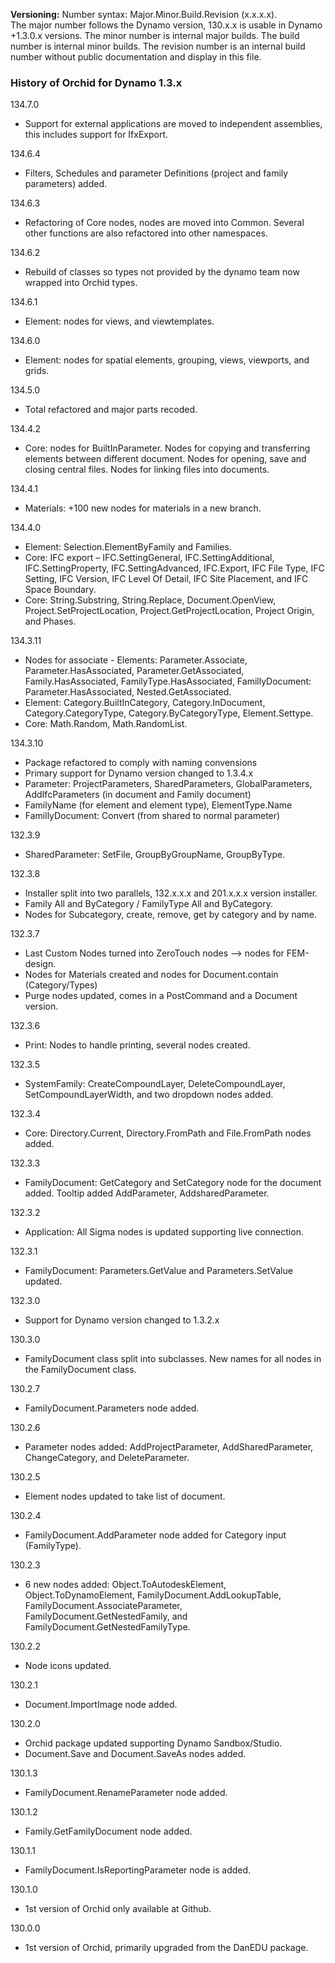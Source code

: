 ﻿**Versioning:** Number syntax: Major.Minor.Build.Revision (x.x.x.x).  
The major number follows the Dynamo version, 130.x.x is usable in Dynamo +1.3.0.x versions. The minor number is internal major builds. The build number is internal minor builds. The revision number is an internal build number without public documentation and display in this file.  


### History of Orchid for Dynamo 1.3.x ###  
  
134.7.0  
- Support for external applications are moved to independent assemblies, this includes support for IfxExport.
  
134.6.4  
- Filters, Schedules and parameter Definitions (project and family parameters) added.  
  
134.6.3  
- Refactoring of Core nodes, nodes are moved into Common. Several other functions are also refactored into other namespaces.  
  
134.6.2  
- Rebuild of classes so types not provided by the dynamo team now wrapped into Orchid types.  
  
134.6.1	 
- Element: nodes for views, and viewtemplates.  
  
134.6.0  
- Element: nodes for spatial elements, grouping, views, viewports, and grids.  
  
134.5.0  
- Total refactored and major parts recoded.  
  
134.4.2  
- Core: nodes for BuiltInParameter. Nodes for copying and transferring elements between different document. Nodes for opening, save and closing central files. Nodes for linking files into documents.
  
134.4.1  
- Materials: +100 new nodes for materials in a new branch.  
  
134.4.0  
- Element: Selection.ElementByFamily and Families.  
- Core: IFC export – IFC.SettingGeneral, IFC.SettingAdditional, IFC.SettingProperty, IFC.SettingAdvanced, IFC.Export, IFC File Type, IFC Setting, IFC Version, IFC Level Of Detail, IFC Site Placement, and IFC Space Boundary.  
- Core: String.Substring, String.Replace, Document.OpenView, Project.SetProjectLocation, Project.GetProjectLocation, Project Origin, and Phases.  
  
134.3.11  
- Nodes for associate - Elements: Parameter.Associate, Parameter.HasAssociated, Parameter.GetAssociated, Family.HasAssociated, FamilyType.HasAssociated, FamillyDocument: Parameter.HasAssociated, Nested.GetAssociated.  
- Element: Category.BuiltInCategory, Category.InDocument, Category.CategoryType, Category.ByCategoryType, Element.Settype.  
- Core: Math.Random, Math.RandomList.  
  
134.3.10  
- Package refactored to comply with naming convensions  
- Primary support for Dynamo version changed to 1.3.4.x  
- Parameter: ProjectParameters, SharedParameters, GlobalParameters, AddIfcParameters (in document and Family document)  
- FamilyName (for element and element type), ElementType.Name  
- FamillyDocument: Convert (from shared to normal parameter)  
  
132.3.9  
- SharedParameter: SetFile, GroupByGroupName, GroupByType.  
  
132.3.8  
- Installer split into two parallels, 132.x.x.x and 201.x.x.x version installer.  
- Family All and ByCategory / FamilyType All and ByCategory.  
- Nodes for Subcategory, create, remove, get by category and by name.  
  
132.3.7  
- Last Custom Nodes turned into ZeroTouch nodes --> nodes for FEM-design.  
- Nodes for Materials created and nodes for Document.contain (Category/Types)  
- Purge nodes updated, comes in a PostCommand and a Document version.  
  
132.3.6  
- Print: Nodes to handle printing, several nodes created.  
  
132.3.5  
- SystemFamily: CreateCompoundLayer, DeleteCompoundLayer, SetCompoundLayerWidth, and two dropdown nodes added.  
  
132.3.4  
- Core: Directory.Current, Directory.FromPath and File.FromPath nodes added.  
  
132.3.3  
- FamilyDocument: GetCategory and SetCategory node for the document added. Tooltip added AddParameter, AddsharedParameter.  
  
132.3.2  
- Application: All Sigma nodes is updated supporting live connection.  
  
132.3.1  
- FamilyDocument: Parameters.GetValue and Parameters.SetValue updated.  
  
132.3.0  
- Support for Dynamo version changed to 1.3.2.x  
  
130.3.0  
- FamilyDocument class split into subclasses. New names for all nodes in the FamilyDocument class.  
  
130.2.7  
- FamilyDocument.Parameters node added.   
  
130.2.6  
- Parameter nodes added: AddProjectParameter, AddSharedParameter, ChangeCategory, and DeleteParameter.  
  
130.2.5  
- Element nodes updated to take list of document.  
  
130.2.4  
- FamilyDocument.AddParameter node added for Category input (FamilyType).  
  
130.2.3  
- 6 new nodes added: Object.ToAutodeskElement, Object.ToDynamoElement, FamilyDocument.AddLookupTable, FamilyDocument.AssociateParameter, FamilyDocument.GetNestedFamily, and FamilyDocument.GetNestedFamilyType.  
  
130.2.2  
- Node icons updated.  
  
130.2.1  
- Document.ImportImage node added.  
  
130.2.0  
- Orchid package updated supporting Dynamo Sandbox/Studio.  
- Document.Save and Document.SaveAs nodes added.  
  
130.1.3  
- FamilyDocument.RenameParameter node added.  
  
130.1.2  
- Family.GetFamilyDocument node added.  
  
130.1.1  
- FamilyDocument.IsReportingParameter node is added.  
  
130.1.0  
- 1st version of Orchid only available at Github.  
  
130.0.0  
- 1st version of Orchid, primarily upgraded from the DanEDU package.  
  